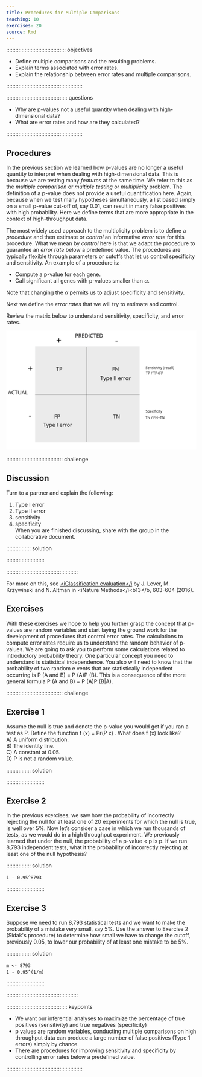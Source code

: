 ```yaml
---
title: Procedures for Multiple Comparisons
teaching: 10
exercises: 20
source: Rmd
---
```


::::::::::::::::::::::::::::::::::::::: objectives

- Define multiple comparisons and the resulting problems.
- Explain terms associated with error rates.
- Explain the relationship between error rates and multiple comparisons.

::::::::::::::::::::::::::::::::::::::::::::::::::

:::::::::::::::::::::::::::::::::::::::: questions

- Why are p-values not a useful quantity when dealing with high-dimensional data?
- What are error rates and how are they calculated?

::::::::::::::::::::::::::::::::::::::::::::::::::



## Procedures

In the previous section we learned how p-values are no longer a useful quantity 
to interpret when dealing with high-dimensional data. This is because we are 
testing many _features_ at the same time. We refer to this as the 
_multiple comparison_ or _multiple testing_ or _multiplicity_ problem. The 
definition of a p-value does not provide a useful quantification here. Again, 
because when we test many hypotheses simultaneously, a list based simply on a 
small p-value cut-off of, say 0.01, can result in many false positives with high 
probability. Here we define terms that are more appropriate in the context of 
high-throughput data.

The most widely used approach to the multiplicity problem is to define a 
_procedure_ and then estimate or _control_ an informative _error rate_ for this 
procedure. What we mean by _control_ here is that we adapt the procedure to 
guarantee an _error rate_ below a predefined value. The procedures are typically 
flexible through parameters or cutoffs that let us control specificity and 
sensitivity. An example of a procedure is: 

* Compute a p-value for each gene.
* Call significant all genes with p-values smaller than $\alpha$.

Note that changing the $\alpha$ permits us to adjust specificity and 
sensitivity. 

Next we define the _error rates_  that we will try to estimate and control.

Review the matrix below to understand sensitivity, specificity, and error rates.

![confusion matrix showing specificity, sensitivity and Type I and Type II errors](./fig/confusion-matrix-1.png)

::::::::::::::::::::::::::::::::::::: challenge

## Discussion
Turn to a partner and explain the following:  
1. Type I error  
2. Type II error  
3. sensitivity  
4. specificity  
When you are finished discussing, share with the group in the collaborative
document.

:::::::::::::::: solution

:::::::::::::::::::::::::

:::::::::::::::::::::::::::::::::::::::::::::::

For more on this, see [<iClassification evaluation</i](https://www.nature.com/articles/nmeth.3945) by J. Lever, 
M. Krzywinski and N. Altman in <iNature Methods</i<b13</b, 603-604 (2016).

## Exercises
With these exercises we hope to help you further grasp the concept that p-values 
are random variables and start laying the ground work for the development of 
procedures that control error rates. The calculations to compute error rates 
require us to understand the random behavior of p-values.
We are going to ask you to perform some calculations related to introductory 
probability theory. One particular concept you need to understand is statistical 
independence. You also will need to know that the probability of two random e
vents that are statistically independent occurring is P (A and B) = P (A)P (B). 
This is a consequence of the more general formula P (A and B) = P (A)P (B|A).

::::::::::::::::::::::::::::::::::::: challenge

## Exercise 1 
Assume the null is true and denote the p-value you would get if you ran a test
as P. Define the function f (x) = Pr(P x) . What does f (x) look like?   
A) A uniform distribution.  
B) The identity line.  
C) A constant at 0.05.  
D) P is not a random value.

:::::::::::::::: solution

:::::::::::::::::::::::::

## Exercise 2
In the previous exercises, we saw how the probability of incorrectly rejecting
the null for at least one of 20 experiments for which the null is true, is 
well over 5%. Now let’s consider a case in which we run thousands of tests, as 
we would do in a high throughput experiment.
We previously learned that under the null, the probability of a p-value < p is 
p. If we run 8,793 independent tests, what it the probability of incorrectly 
rejecting at least one of the null hypothesis?

:::::::::::::::: solution

`1 - 0.95^8793`

:::::::::::::::::::::::::

## Exercise 3
Suppose we need to run 8,793 statistical tests and we want to make the 
probability of a mistake very small, say 5%. Use the answer to Exercise 2 
(Sidak's procedure) to determine how small we have to change the cutoff, 
previously 0.05, to lower our probability of at least one mistake to be 5%.

:::::::::::::::: solution

`m <- 8793`  
`1 - 0.95^(1/m)`

:::::::::::::::::::::::::


:::::::::::::::::::::::::::::::::::::::::::::::

:::::::::::::::::::::::::::::::::::::::: keypoints

- We want our inferential analyses to maximize the percentage of true positives (sensitivity) and true negatives (specificity)
- p values are random variables, conducting multiple comparisons on high throughput data can produce a large number of false positives (Type 1 errors) simply by chance.
- There are procedures for improving sensitivity and specificity by controlling error rates below a predefined value.

::::::::::::::::::::::::::::::::::::::::::::::::::
